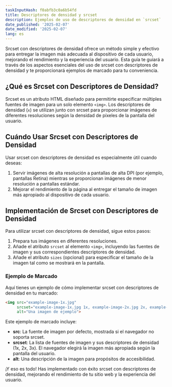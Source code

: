 ```yaml
---
taskInputHash: f0abfb3c0a6b54fd
title: Descriptores de densidad y srcset
description: Ejemplos de uso de descriptores de densidad en `srcset`
date_published: '2025-02-07'
date_modified: '2025-02-07'
lang: es
---
```

Srcset con descriptores de densidad ofrece un método simple y efectivo para entregar la imagen más adecuada al dispositivo de cada usuario, mejorando el rendimiento y la experiencia del usuario. Esta guía te guiará a través de los aspectos esenciales del uso de srcset con descriptores de densidad y te proporcionará ejemplos de marcado para tu conveniencia.

## ¿Qué es Srcset con Descriptores de Densidad?

Srcset es un atributo HTML diseñado para permitirte especificar múltiples fuentes de imagen para un solo elemento `<img>`. Los descriptores de densidad (`x`) se utilizan junto con srcset para proporcionar imágenes de diferentes resoluciones según la densidad de píxeles de la pantalla del usuario.

## Cuándo Usar Srcset con Descriptores de Densidad

Usar srcset con descriptores de densidad es especialmente útil cuando deseas:
1. Servir imágenes de alta resolución a pantallas de alta DPI (por ejemplo, pantallas Retina) mientras se proporcionan imágenes de menor resolución a pantallas estándar.
2. Mejorar el rendimiento de la página al entregar el tamaño de imagen más apropiado al dispositivo de cada usuario.

## Implementación de Srcset con Descriptores de Densidad

Para utilizar srcset con descriptores de densidad, sigue estos pasos:
1. Prepara tus imágenes en diferentes resoluciones.
2. Añade el atributo `srcset` al elemento `<img>`, incluyendo las fuentes de imagen y sus correspondientes descriptores de densidad.
3. Añade el atributo `sizes` (opcional) para especificar el tamaño de la imagen tal como se mostrará en la pantalla.

### Ejemplo de Marcado

Aquí tienes un ejemplo de cómo implementar srcset con descriptores de densidad en tu marcado:

```html
<img src="example-image-1x.jpg"
     srcset="example-image-1x.jpg 1x, example-image-2x.jpg 2x, example-image-3x.jpg 3x"
     alt="Una imagen de ejemplo">
```

Este ejemplo de marcado incluye:
- **src**: La fuente de imagen por defecto, mostrada si el navegador no soporta srcset.
- **srcset**: La lista de fuentes de imagen y sus descriptores de densidad (1x, 2x, 3x). El navegador elegirá la imagen más apropiada según la pantalla del usuario.
- **alt**: Una descripción de la imagen para propósitos de accesibilidad.

¡Y eso es todo! Has implementado con éxito srcset con descriptores de densidad, mejorando el rendimiento de tu sitio web y la experiencia del usuario.
